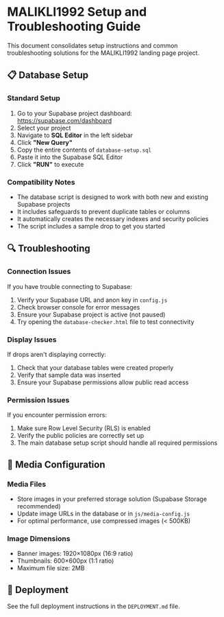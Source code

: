 # MALIKLI1992 Setup and Troubleshooting Guide

This document consolidates setup instructions and common troubleshooting solutions for the MALIKLI1992 landing page project.

## 📋 Database Setup

### Standard Setup
1. Go to your Supabase project dashboard: https://supabase.com/dashboard
2. Select your project
3. Navigate to **SQL Editor** in the left sidebar
4. Click **"New Query"**
5. Copy the entire contents of `database-setup.sql`
6. Paste it into the Supabase SQL Editor
7. Click **"RUN"** to execute

### Compatibility Notes
- The database script is designed to work with both new and existing Supabase projects
- It includes safeguards to prevent duplicate tables or columns
- It automatically creates the necessary indexes and security policies
- The script includes a sample drop to get you started

## 🔍 Troubleshooting

### Connection Issues
If you have trouble connecting to Supabase:
1. Verify your Supabase URL and anon key in `config.js`
2. Check browser console for error messages
3. Ensure your Supabase project is active (not paused)
4. Try opening the `database-checker.html` file to test connectivity

### Display Issues
If drops aren't displaying correctly:
1. Check that your database tables were created properly
2. Verify that sample data was inserted
3. Ensure your Supabase permissions allow public read access

### Permission Issues
If you encounter permission errors:
1. Make sure Row Level Security (RLS) is enabled
2. Verify the public policies are correctly set up
3. The main database setup script should handle all required permissions

## 📱 Media Configuration

### Media Files
- Store images in your preferred storage solution (Supabase Storage recommended)
- Update image URLs in the database or in `js/media-config.js`
- For optimal performance, use compressed images (< 500KB)

### Image Dimensions
- Banner images: 1920×1080px (16:9 ratio)
- Thumbnails: 600×600px (1:1 ratio)
- Maximum file size: 2MB

## 🚀 Deployment

See the full deployment instructions in the `DEPLOYMENT.md` file.
